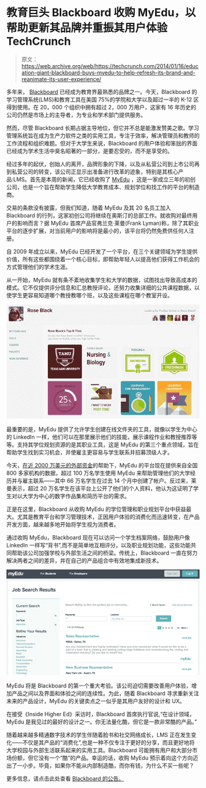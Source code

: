 # 教育巨头 Blackboard 收购 MyEdu，以帮助更新其品牌并重振其用户体验 TechCrunch

> 原文：<https://web.archive.org/web/https://techcrunch.com/2014/01/16/education-giant-blackboard-buys-myedu-to-help-refresh-its-brand-and-reanimate-its-user-experience/>

多年来， [Blackboard](https://web.archive.org/web/20221208025721/http://www.blackboard.com/) 已经成为教育界最熟悉的品牌之一。今天，Blackboard 的学习管理系统(LMS)和教育工具在美国 75%的学院和大学以及超过一半的 K-12 区得到使用。在 20，000 个组织中拥有超过 2，000 万用户，这家有 16 年历史的公司仍然是市场上的主导者，为专业和学术部门提供服务。

然而，尽管 Blackboard 长期占据主导地位，但它并不总是能激发赞美之歌。学习管理系统旨在成为生产力软件之类的实用工具，专注于效率，解决管理员和教师的工作流程和组织难题。但对于大学生来说，Blackboard 的用户体验和笨拙的界面已经成为学术生活中臭名昭著的一部分，是要忍受的，而不是享受的。

经过多年的起伏，创始人的离开，品牌形象的下降，以及从私营公司到上市公司再到私营公司的转变，该公司正显示出准备进行改革的迹象，特别是其核心产品:LMS。首先是本周的新闻，它已经收购了 [MyEdu](https://web.archive.org/web/20221208025721/https://www.myedu.com/) ，这是一家成立三年的初创公司，也是一个旨在帮助学生降低大学教育成本、规划学位和找工作的平台的制造商。

交易的条款没有披露，但我们知道，随着 MyEdu 及其 20 名员工加入 Blackboard 的行列，这家初创公司将继续在奥斯汀的总部工作。就收购对最终用户的影响而言？据 MyEdu 首席产品官弗兰克·莱曼(Frank Lyman)称，除了其职业平台的逐步扩展，对当前用户的影响将是最小的，该平台将仍然免费供任何人注册。

自 2009 年成立以来，MyEdu 已经开发了一个平台，在三个关键领域为学生提供价值，所有这些都围绕着一个核心目标，即帮助年轻人以提高他们获得工作机会的方式管理他们的学术生涯。

从一开始，MyEdu 就有条不紊地收集学生和大学的数据，试图找出导致高成本的模式。它不仅提供评分信息和汇总教授评论，还努力收集详细的公共课程数据，以使学生更容易知道哪个教授教哪个班，以及这些课程在哪个教室开设。

![Screen Shot 2014-01-16 at 8.56.47 AM](img/f0b007a9f88969e94d7b61b170d89b78.png)

最重要的是，MyEdu 提供了允许学生创建在线文件夹的工具，就像以学生为中心的 LinkedIn 一样，他们可以在那里展示他们的技能，展示课程作业和教授推荐等等。支持其学位规划资源的是其职业工具，这是 MyEdu 的第三个重点领域，旨在帮助学生找到实习机会，并使雇主更容易与学生联系并招募顶级人才。

今天，[在近 2000 万美元的外部资金](https://web.archive.org/web/20221208025721/https://beta.techcrunch.com/2012/10/10/with-20m-raised-myedu-launches-new-tools-to-help-college-students-actually-connect-with-employers/)的帮助下，MyEdu 的平台现在提供来自全国 800 多家机构的数据，超过 100 万名学生使用 MyEdu 来帮助管理他们的大学经历并与雇主联系——其中 66 万名学生在过去 14 个月中创建了帐户。反过来，莱曼表示，超过 20 万名学生在该平台上公开了他们的个人资料，他认为这证明了学生对以大学为中心的数字作品集和简历平台的需求。

正是在这里，Blackboard 从收购 MyEdu 的学位管理和职业规划平台中获益最大。尤其是教育平台和学习管理技术，正因用户体验的消费化而迅速转变，在产品开发方面，越来越多地开始将学生视为消费者。

通过收购 MyEdu，Blackboard 现在可以访问一个学生档案网络，鼓励用户像 LinkedIn 一样写“背书”,而不是简单地互相评分，以及职业规划功能，这些功能共同帮助该公司加强学校与外部生活之间的桥梁。传统上，Blackboard 一直在努力解决两者之间的差异，并在自己的产品组合中有效地集成新技术。

![Screen Shot 2014-01-16 at 8.57.23 AM](img/7f26578c10a4633187c67a2e6daf675d.png)

MyEdu 将是 Blackboard 的第一个重大考验。该公司迫切需要改善用户体验，增加产品之间以及界面和体验之间的连续性。为此，随着 Blackboard 寻求重新关注未来的产品设计，MyEdu 的关键卖点之一似乎是其用户友好的设计和 UX。

在接受《Inside Higher Ed》采访时，Blackboard 首席执行官说,“在设计领域，MyEdu 是我见过的最好的设计之一。你无法量化酷，但它是一款非常酷的产品。”

随着越来越多精通数字技术的学生伴随着脸书和社交网络成长，LMS 正在发生变化——不仅是其产品的“消费化”,也是一种不仅专注于更好的分享，而且更好地将大学校园与外部生活联系起来的实用工具。Blackboard 可能拥有用户和大部分市场份额，但它没有一个“酷”的产品。幸运的话，收购 MyEdu 预示着向这个方向迈出了一小步。毕竟，如果你不能从内部制造酷，而你有钱，为什么不买一些呢？

更多信息，请点击此处查看 [Blackboard 的公告。](https://web.archive.org/web/20221208025721/http://www.blackboard.com/About-Bb/News-Center/Press-Releases.aspx?releaseid=122712)